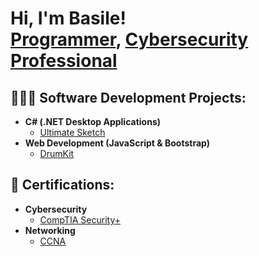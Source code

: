 <h1>Hi, I'm Basile! <br/>
  <a href="https://github.com/Basile-Mbasha">Programmer</a>, 
  <a href="https://www.linkedin.com/in/basilembasha/">Cybersecurity Professional</a>
</h1>

<h2>👨🏽‍💻  Software Development Projects:</h2>

- <b>C# (.NET Desktop Applications)</b>
  - [Ultimate Sketch](https://github.com/Basile-Mbasha/UltimateSketch)
- <b>Web Development (JavaScript & Bootstrap)</b>
  - [DrumKit](https://github.com/Basile-Mbasha/DrumKit)
 
<h2>🏅  Certifications:</h2>

- <b>Cybersecurity</b>
  - [CompTIA Security+](https://www.credly.com/badges/7af2b51b-fbb1-4bb0-8b99-e5e1b76452ff/public_url)
- <b>Networking</b>
  - [CCNA](https://github.com/Basile-Mbasha/DrumKit)

<!---
<h2>🤳🏻  Connect with me:</h2> 
  
    -[LinkedIn](https://www.linkedin.com/in/basilembasha/) 
    --->
    

<!--
- <b>PowerShell</b>
  - [Windows EventLog: Failed RDP Logins Source IP to full GeoData Conversion](https://github.com/joshmadakor1/Sentinel-Lab)
  - [JWipe (Disk Wiping Utility)](https://github.com/joshmadakor1/Jwipe.PowerShell)
  - [Active Directory Bulk User Creation](https://github.com/joshmadakor1/AD_PS)
  - [FIM (File Integrity Monitor)](https://github.com/joshmadakor1/PowerShell-Integrity-FIM)
- <b>C# (.NET Desktop Applications)</b>
  - [Ransomware Proof of Concept (Encrypter)](https://github.com/joshmadakor1/EncrypterPOC)
  - [Ransomware Proof of Concept (Decrypter)](https://github.com/joshmadakor1/DecrypterPOC)
  - [Keylogger with Email Capability](https://github.com/joshmadakor1/Key-Logger-With-Email)
- <b>Python</b>
  - [Package Delivery Application (Datastructures and Algorithms Demo)](https://github.com/joshmadakor1/Package-Delivery-Pathfinding-Algorithm)

-->
<!--
Here are some ideas to get you started:

- 🔭 I’m currently working on ...
- 🌱 I’m currently learning ...
- 👯 I’m looking to collaborate on ...
- 🤔 I’m looking for help with ...
- 💬 Ask me about ...
- 📫 How to reach me: ...
- 😄 Pronouns: ...
- ⚡ Fun fact: ...
-->

